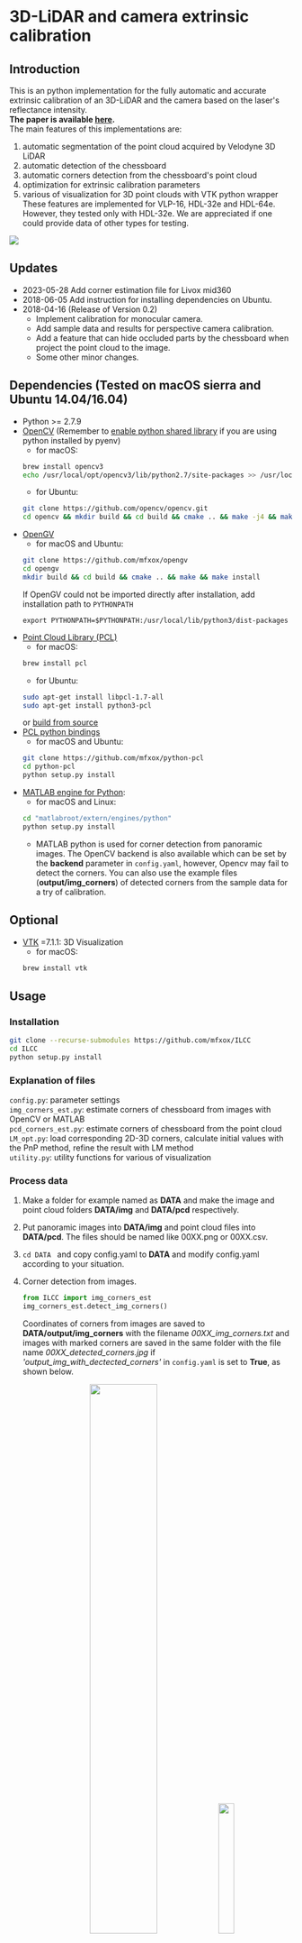 # 3D-LiDAR and camera extrinsic calibration 
## Introduction

<!-- [[paper]](http://www.mdpi.com/journal/remotesensing)-->
This is an python implementation for the fully automatic and accurate extrinsic calibration of an 3D-LiDAR and the camera based on the laser's reflectance intensity. <br>
__The paper is available [here](http://www.mdpi.com/2072-4292/9/8/851/htm).__<br>
The main features of this implementations are:<br>
1. automatic segmentation of the point cloud acquired by Velodyne 3D LiDAR 
1. automatic detection of the chessboard 
1. automatic corners detection from the chessboard's point cloud
1. optimization for extrinsic calibration parameters
1. various of visualization for 3D point clouds with VTK python wrapper<br>
These features are implemented for VLP-16, HDL-32e and HDL-64e. However, they tested only with HDL-32e. We are appreciated if one could provide data of other types for testing.
<img src="readme_files/mid360_corners_estimation.jpg" />


## Updates
* 2023-05-28 Add corner estimation file for Livox mid360
* 2018-06-05 Add instruction for installing dependencies on Ubuntu.
* 2018-04-16 (Release of Version 0.2) 
    - Implement calibration for monocular camera.
    - Add sample data and results for perspective camera calibration.
    - Add a feature that can hide occluded parts by the chessboard when project the point cloud to the image.
    - Some other minor changes. 

## Dependencies (Tested on macOS sierra and Ubuntu 14.04/16.04)
* Python >= 2.7.9
* [OpenCV](http://opencv.org/) (Remember to [enable python shared library](https://github.com/pyenv/pyenv/wiki) if you are using python installed by  pyenv)
    - for macOS:<br> 
    ```sh
    brew install opencv3
    echo /usr/local/opt/opencv3/lib/python2.7/site-packages >> /usr/local/lib/python2.7/site-packages/opencv3.pth
    ```
    - for Ubuntu:<br> 
    ```sh
    git clone https://github.com/opencv/opencv.git
    cd opencv && mkdir build && cd build && cmake .. && make -j4 && make install
    ```
* [OpenGV](https://laurentkneip.github.io/opengv/page_installation.html)
    - for macOS and Ubuntu:<br> 
    ```sh
    git clone https://github.com/mfxox/opengv
    cd opengv
    mkdir build && cd build && cmake .. && make && make install
    ```
    If OpenGV could not be imported directly after installation, add installation path to `PYTHONPATH`
    ```
    export PYTHONPATH=$PYTHONPATH:/usr/local/lib/python3/dist-packages
    ```
* [Point Cloud Library (PCL)](http://pointclouds.org/)
    - for macOS:<br> 
    ```sh
    brew install pcl
    ```
    - for Ubuntu:<br> 
    ```sh
    sudo apt-get install libpcl-1.7-all
    sudo apt-get install python3-pcl
    ```
    or [build from source](http://www.pointclouds.org/documentation/tutorials/compiling_pcl_posix.php)
* [PCL python bindings](<https://github.com/mfxox/python-pcl>)
    - for macOS and Ubuntu:<br> 
    ```sh
    git clone https://github.com/mfxox/python-pcl
    cd python-pcl
    python setup.py install
    ```
* [MATLAB engine for Python](https://www.mathworks.com/help/matlab/matlab_external/install-the-matlab-engine-for-python.html): 
    - for macOS and Linux:<br> 
    ```sh
    cd "matlabroot/extern/engines/python"
    python setup.py install
    ```
    - MATLAB python is used for corner detection from panoramic images. The OpenCV backend is also available which can be set by the __backend__ parameter in ```config.yaml```, however, Opencv may fail to detect the corners. You can also use the example files (__output/img_corners__) of detected corners from the sample data for a try of calibration.
<!-- * Other python packages: pip install -r [requirements.txt](requirements.txt) -->


## Optional
<!-- * [MATLAB engine for Python](https://www.mathworks.com/help/matlab/matlab_external/install-the-matlab-engine-for-python.html): Corner detection from images with MATLAB
   - for macOS or Linux:<br> 
    ```sh
    cd "matlabroot/extern/engines/python"
    python setup.py install
    ``` -->
* [VTK](https://github.com/Kitware/VTK) =7.1.1: 3D Visualization
    - for macOS:<br> 
    ```sh
    brew install vtk
    ```

## Usage
### Installation
```sh
git clone --recurse-submodules https://github.com/mfxox/ILCC
cd ILCC
python setup.py install
```


### Explanation of files
```config.py```: parameter settings <br>
 ```img_corners_est.py```: estimate corners of chessboard from images with OpenCV or MATLAB<br>
```pcd_corners_est.py```: estimate corners of chessboard from the point cloud<br>
```LM_opt.py```: load corresponding 2D-3D corners, calculate initial values with the PnP method, refine the result with LM method<br>
```utility.py```: utility functions for various of visualization


### Process data
1. Make a folder for example named as __DATA__ and make the image and point cloud folders __DATA/img__ and __DATA/pcd__ respectively. 

1. Put panoramic images into  __DATA/img__ and point cloud files into  __DATA/pcd__. The files should be named like 00XX.png or 00XX.csv.

1. ```cd DATA ``` and copy config.yaml to __DATA__ and modify config.yaml according to your situation.

1. Corner detection from images.<br>
    ```python
    from ILCC import img_corners_est
    img_corners_est.detect_img_corners()
    ```
    Coordinates of corners from images are saved to __DATA/output/img_corners__ with the filename *00XX_img_corners.txt* and images with marked corners are saved in the same folder with the file name *00XX_detected_corners.jpg* if _'output_img_with_dectected_corners'_ in ```config.yaml``` is set to __True__, as shown below.
    <div style="text-align: center">
    <img src="readme_files/0001_detected_corners.jpg" width = "50%" />
    <img src="readme_files/0001_detected_corners_zoom.jpg" width = "24.35%" />
    </div>
1. Corner detection from point clouds.<br>
    ```python
    from ILCC import pcd_corners_est
    pcd_corners_est.detect_pcd_corners()
    ```
    Coordinates of corners from point clouds are save to __output/pcd_seg__ with the filename *00XX_pcd_result.pkl*.  Segments of each point cloud are output to __/DATA/output/pcd_seg/00XX__.
1. Non-linear optimization for final extrinsic parameters.<br>
    ```python 
    from ILCC import LM_opt
    LM_opt.cal_ext_paras()
    ```
    The extrinsic calibration results are output in the end of the process and saved with the filename *YYYYMMDD_HHMMSS_calir_result.txt*.  Images of back-projected 3D corners using the calculated parameters are saved to __DATA/output__ if 'back_proj_corners' is set to **True**, as shown below.
    <div style="text-align: center">
    <img src="readme_files/0001_cal_backproj.jpg" width = "50%" />
    <img src="readme_files/0001_cal_backproj_zoom.jpg" width = "24.35%" /><br>
    <!-- <em>Example of panoramic image. </em> -->
    </div>

1. After the aforementioned process, utility module can be imported for visualizing various of results. <br>
    ```python
    from ILCC import utility
    utility.vis_back_proj(ind=1, img_style="orig", pcd_style="dis", hide_occlussion_by_marker=False)
    utility.vis_back_proj(ind=1, img_style="orig", pcd_style="dis", hide_occlussion_by_marker=True)
    utility.vis_back_proj(ind=1, img_style="edge", pcd_style="intens", hide_occlussion_by_marker=True)
    ```
     The image (see below) with back-projected point cloud with the calculated extrinsic parameters will be showed and press "s" for saving. __img_style__ can be "edge" (edge extracted) or "orig" (original image) and __pcd_style__ can be "dis" (color by distance) or "intens" (color by intensity).
    <div style="text-align: center">
    <p align="center"> 
    <img src="readme_files/0001_orig_dis.jpg" width = "80%" /><br>
    <em>Project points to the original image with coloring by distance.  The occluded part by the chessboard is not hided.</em>
    <br>
    <img src="readme_files/0001_orig_dis_hide_occlusion.jpg" width = "80%" /><br>
    <em>The occluded part by the chessboard is hided. The occluded part by the chessboard is hided by setting  the parameter hide_occlussion_by_marker True.</em> <br>
    Check the upper part of the chessboard in the two images above.  </em>
    <br>
    <img src="readme_files/0001_edge_intens_hide_occlusion.jpg" width = "80%" /><br>
    <em>Project points to the edge image with coloring by intensity. Occluded points by the chessboard are hided.</em>
    </p>
    </div>
    <div style="text-align: center">
    <p align="center"> 
    <img src="readme_files/0001_orig_dis.png" width = "20%" />
    <img src="readme_files/0001_orig_dis_hide_occlusion.png" width = "20%" />
    <img src="readme_files/0001_edge_intens.png" width = "20%" />
    <img src="readme_files/0001_edge_intens_hide_occlusion.png" width = "20%" /> <br>
    <em>Results of perspective images. From left to right: [color: distance, original image], [color: distance, original image, hide occlusion], [color: intensity, edge image], [color: intensity, edge image, hide occlusion]. </em>
    </p>
    </div>
<!-- 
    <div style="text-align: center">
    <p align="center"> 
    <img src="readme_files/0001_orig_dis_hide_occlusion.jpg" width = "49%" />
    <img src="readme_files/0001_edge_intens_hide_occlusion.jpg" width = "49%" />
    <em>Hide the occluded part by the chessboard by setting __hide_occlussion_by_marker__ True.</em>
    </p>
    </div> -->

1. For 3D visualization, [VTK](https:// clhub.com/Kitware/VTK) >=7.0 is necessary. See the example below for how to use.


## Example
### Sample Data
The sample data and processing results of detected corners can be downloaded from [here](https://www.dropbox.com/s/m0ogerftqav0fyx/ILCC_sample_data_and_result.zip?dl=0) (181M) for panoramic image and [here](https://www.dropbox.com/s/et0o4k2sp485nz1/ILCC_sample_perspective_data.zip?dl=0) (29M) for perspective image. <br> These data are acquired with the [chessboard file](readme_files/chessboard_A0_0.75_6_8.pdf) which contains 6*8 patterns and the length of one grid is 7.5cm if it is printed by A0 size.
### Process
* For panoramic camera
```sh
wget https://www.dropbox.com/s/m0ogerftqav0fyx/ILCC_sample_data_and_result.zip
unzip ILCC_sample_data_and_result.zip
cd ILCC_sample_data_and_result
```
copy ```config.yaml``` to __ILCC_sample_data_and_result__ folder.


* For perspective camera
```sh
wget https://www.dropbox.com/s/et0o4k2sp485nz1/ILCC_sample_perspective_data.zip
unzip ILCC_sample_perspective_data.zip
cd ILCC_sample_perspective_data
```

copy ```config.yaml``` to ILCC_sample_data_and_result folder.<br/>
Set __camera_type__ to 'perpsective' and input the intrinsic parameters to __instrinsic_para__ by modifying  ```config.yaml``` .


### Visualization ([VTK](https://github.com/Kitware/VTK) >=7.0 is necessary)
* visualization of the point cloud from .csv file
```python
    from ILCC import utility
    utility.vis_csv_pcd(ind=1)
```
<div style="text-align: center">
<img src="readme_files/vis_csv.png" width = "50%" />
</div>

* visualization of the segmented results
```python
    from ILCC import utility
    utility.vis_segments(ind=1)
```
<div style="text-align: center">
<img src="readme_files/vis_seg.png" width = "50%" />
</div>

* visualization of the detected point cloud segment of the chessboard
```python
    from ILCC import utility
    utility.vis_segments_only_chessboard_color(ind=1)
```
<div style="text-align: center">
<img src="readme_files/vis_chessboard_only.png" width = "50%" />
</div>

* visualization of the detected point cloud segment of the chessboard and the estimated chessboard model
```python
    from ILCC import utility
    utility.vis_ested_pcd_corners(ind=1)
```
<div style="text-align: center">
<img src="readme_files/vis_est_marker.png" width = "50%" />
</div>

* visualization of all detected chessboards
```python
    import utility
    import numpy as np
    utility.vis_all_markers(utility.vis_all_markers(np.arange(1, 21).tolist()))
```
<div style="text-align: center">
<img src="readme_files/all_frames_side.png" width = "60%" />
<img src="readme_files/all_frames_top.png" width = "65%" />
</div>


## Troubleshooting
1. The chessboard was not segmented properly.
* Make sure all points in the *csv* file are according to the time order. 
* Check the *LiDAR_type* and *laser_beams_num* in ```config.yaml``` are the same with your setup.
* Try to increase *jdc_thre_ratio* and *agglomerative_cluster_th_ratio* in ```config.yaml``` if the chessboard is over-segmented. Otherwise, decrease them if the chessboard is under-segmented.

2. The chessboard seems to be segmented properly by visualizing the segmentation result with **utility.vis_segments**, but "no marker is found" or the wrong segment is found.
* Check *pattern_size* and *grid_length* in ```config.yaml``` are set properly.
* Check the approximate distance of the chessboard is less than *marker_range_limit* in  ```config.yaml```.
* Try to increase the value of *chessboard_detect_planar_PCA_ratio* in ```config.yaml``` if the point cloud of the chessboard is very noisy in the normal vector direction.
* Try to decrease the value of *least_marker_points_num* in ```config.yaml``` if the chessboard is very far.

3. The corner of the chessboard point cloud is not correctly detected.
* Check the value of *intensity_col_in* in ```config.yaml``` is same with index of intensity's column in csv files, if you have similar visualized result in Issue [#10](https://github.com/mfxox/ILCC/issues/10).

For further questions, please discuss in [Issues](https://github.com/mfxox/ILCC/issues).


## Tested conditions
| No. |    LiDAR Model   | Camera Model | Pattern Size | Grid Length[cm] | Distance Range[m] |                                       Data source                                      |               Author              |
|:---:|:----------------:|:------------:|:------------:|:---------------:|:-----------------:|:--------------------------------------------------------------------------------------:|:---------------------------------:|
|  1  | Velodyne <br> HDL-32e |   Ladybug3 (panoramic)   |      8*6     |       7.5       |      1.2 ~ 2.6      | [link](https://www.dropbox.com/s/m0ogerftqav0fyx/ILCC_sample_data_and_result.zip?dl=0) | [mfxox](https://github.com/mfxox) |
|  2  | Velodyne <br> HDL-32e |   One monocular camera of the Ladybug3   |      8*6     |       7.5       |      1.2 ~ 2.6      | [link](https://www.dropbox.com/s/et0o4k2sp485nz1/ILCC_sample_perspective_data.zip?dl=0) | [mfxox](https://github.com/mfxox) |

## Contributing
We are appreciated if you could share the collected data with different sizes or patterns of chessboard or other types of LiDAR sensors. We will acknowledge your contributions in the tested conditions' list.

If you have any question, please discuss in [Issues](https://github.com/mfxox/ILCC/issues) or contact [me](mailto:weimin@ucl.nagoya-u.ac.jp) directly.


## To do list
<!-- 1. Uniformity check with chi-square test for chessboard detection -->
1. Remove the limitation of the constraints of the consistency between the patterns size and board size.  Make corners detectable with OpenCV.  
1. Integration for ROS
1. <del>Add optimization for perspective camera model</del>(20180416)
1. <del>Add parameters for HDL-64 and VLP-16-PACK</del>(20170614)


